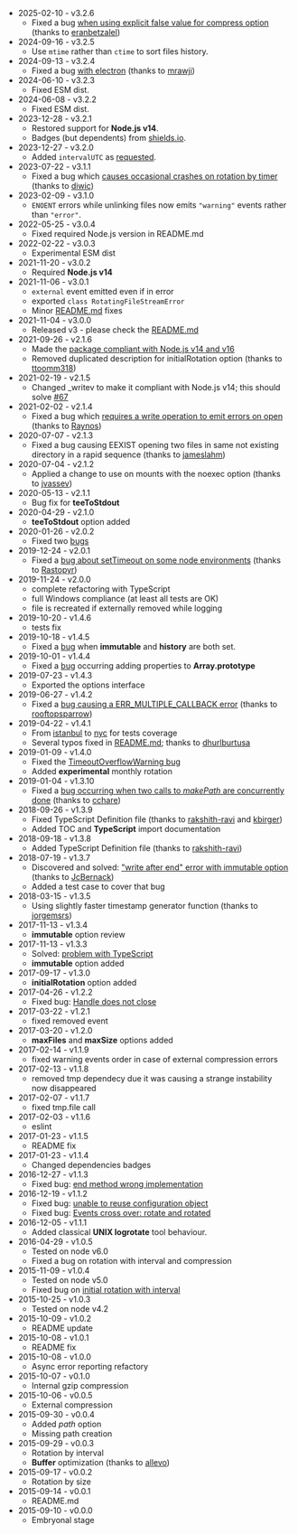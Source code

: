 - 2025-02-10 - v3.2.6
  - Fixed a bug [when using explicit false value for compress option](https://github.com/iccicci/rotating-file-stream/issues/110) (thanks to [eranbetzalel](https://github.com/eranbetzalel))
- 2024-09-16 - v3.2.5
  - Use `mtime` rather than `ctime` to sort files history.
- 2024-09-13 - v3.2.4
  - Fixed a bug [with electron](https://github.com/iccicci/rotating-file-stream/issues/106) (thanks to [mrawji](https://github.com/mrawji))
- 2024-06-10 - v3.2.3
  - Fixed ESM dist.
- 2024-06-08 - v3.2.2
  - Fixed ESM dist.
- 2023-12-28 - v3.2.1
  - Restored support for **Node.js v14**.
  - Badges (but dependents) from [shields.io](https://shields.io/).
- 2023-12-27 - v3.2.0
  - Added `intervalUTC` as [requested](https://github.com/iccicci/rotating-file-stream/issues/97).
- 2023-07-22 - v3.1.1
  - Fixed a bug which [causes occasional crashes on rotation by timer](https://github.com/iccicci/rotating-file-stream/issues/84) (thanks to [diwic](https://github.com/diwic))
- 2023-02-09 - v3.1.0
  - `ENOENT` errors while unlinking files now emits `"warning"` events rather than `"error"`.
- 2022-05-25 - v3.0.4
  - Fixed required Node.js version in README.md
- 2022-02-22 - v3.0.3
  - Experimental ESM dist
- 2021-11-20 - v3.0.2
  - Required **Node.js v14**
- 2021-11-06 - v3.0.1
  - `external` event emitted even if in error
  - exported `class RotatingFileStreamError`
  - Minor [README.md](https://github.com/iccicci/rotating-file-stream/blob/master/README.md) fixes
- 2021-11-04 - v3.0.0
  - Released v3 - please check the [README.md](https://www.npmjs.com/package/rotating-file-stream#upgrading-from-v2-to-v3)
- 2021-09-26 - v2.1.6
  - Made the [package compliant with Node.js v14 and v16](https://github.com/iccicci/rotating-file-stream/issues/63)
  - Removed duplicated description for initialRotation option (thanks to [ttoomm318](https://github.com/ttoomm318))
- 2021-02-19 - v2.1.5
  - Changed \_writev to make it compliant with Node.js v14; this should solve [#67](https://github.com/iccicci/rotating-file-stream/issues/67)
- 2021-02-02 - v2.1.4
  - Fixed a bug which [requires a write operation to emit errors on open](https://github.com/iccicci/rotating-file-stream/issues/62) (thanks to [Raynos](https://github.com/Raynos))
- 2020-07-07 - v2.1.3
  - Fixed a bug causing EEXIST opening two files in same not existing directory in a rapid sequence (thanks to [jameslahm](https://github.com/jameslahm))
- 2020-07-04 - v2.1.2
  - Applied a change to use on mounts with the noexec option (thanks to [jvassev](https://github.com/jvassev))
- 2020-05-13 - v2.1.1
  - Bug fix for **teeToStdout**
- 2020-04-29 - v2.1.0
  - **teeToStdout** option added
- 2020-01-26 - v2.0.2
  - Fixed two [bugs](https://github.com/iccicci/rotating-file-stream/pull/47)
- 2019-12-24 - v2.0.1
  - Fixed a [bug about setTimeout on some node environments](https://github.com/iccicci/rotating-file-stream/pull/46) (thanks to [Rastopyr](https://github.com/Rastopyr))
- 2019-11-24 - v2.0.0
  - complete refactoring with TypeScript
  - full Windows compliance (at least all tests are OK)
  - file is recreated if externally removed while logging
- 2019-10-20 - v1.4.6
  - tests fix
- 2019-10-18 - v1.4.5
  - Fixed a [bug](https://github.com/iccicci/rotating-file-stream/issues/39) when **immutable** and **history** are both set.
- 2019-10-01 - v1.4.4
  - Fixed a [bug](https://github.com/iccicci/rotating-file-stream/issues/42) occurring adding properties to **Array.prototype**
- 2019-07-23 - v1.4.3
  - Exported the options interface
- 2019-06-27 - v1.4.2
  - Fixed a [bug causing a ERR_MULTIPLE_CALLBACK error](https://github.com/iccicci/rotating-file-stream/issues/36) (thanks to [rooftopsparrow](https://github.com/rooftopsparrow))
- 2019-04-22 - v1.4.1
  - From [istanbul](https://www.npmjs.com/package/istanbul) to [nyc](https://www.npmjs.com/package/nyc) for tests coverage
  - Several typos fixed in [README.md](https://github.com/iccicci/rotating-file-stream/blob/master/README.md); thanks to [dhurlburtusa](https://github.com/dhurlburtusa)
- 2019-01-09 - v1.4.0
  - Fixed the [TimeoutOverflowWarning bug](https://github.com/iccicci/rotating-file-stream/issues/34)
  - Added **experimental** monthly rotation
- 2019-01-04 - v1.3.10
  - Fixed a [bug occurring when two calls to _makePath_ are concurrently done](https://github.com/iccicci/rotating-file-stream/pull/33) (thanks to [cchare](https://github.com/cchare))
- 2018-09-26 - v1.3.9
  - Fixed TypeScript Definition file (thanks to [rakshith-ravi](https://www.npmjs.com/~rakshith-ravi) and [kbirger](https://www.npmjs.com/~kbirger))
  - Added TOC and **TypeScript** import documentation
- 2018-09-18 - v1.3.8
  - Added TypeScript Definition file (thanks to [rakshith-ravi](https://www.npmjs.com/~rakshith-ravi))
- 2018-07-19 - v1.3.7
  - Discovered and solved: ["write after end" error with immutable option](https://github.com/iccicci/rotating-file-stream/issues/23) (thanks to [JcBernack](https://github.com/JcBernack))
  - Added a test case to cover that bug
- 2018-03-15 - v1.3.5
  - Using slightly faster timestamp generator function (thanks to [jorgemsrs](https://github.com/jorgemsrs))
- 2017-11-13 - v1.3.4
  - **immutable** option review
- 2017-11-13 - v1.3.3
  - Solved: [problem with TypeScript](https://github.com/iccicci/rotating-file-stream/issues/19)
  - **immutable** option added
- 2017-09-17 - v1.3.0
  - **initialRotation** option added
- 2017-04-26 - v1.2.2
  - Fixed bug: [Handle does not close](https://github.com/iccicci/rotating-file-stream/issues/11)
- 2017-03-22 - v1.2.1
  - fixed removed event
- 2017-03-20 - v1.2.0
  - **maxFiles** and **maxSize** options added
- 2017-02-14 - v1.1.9
  - fixed warning events order in case of external compression errors
- 2017-02-13 - v1.1.8
  - removed tmp dependecy due it was causing a strange instability now disappeared
- 2017-02-07 - v1.1.7
  - fixed tmp.file call
- 2017-02-03 - v1.1.6
  - eslint
- 2017-01-23 - v1.1.5
  - README fix
- 2017-01-23 - v1.1.4
  - Changed dependencies badges
- 2016-12-27 - v1.1.3
  - Fixed bug: [end method wrong implementation](https://github.com/iccicci/rotating-file-stream/issues/9)
- 2016-12-19 - v1.1.2
  - Fixed bug: [unable to reuse configuration object](https://github.com/iccicci/rotating-file-stream/issues/10)
  - Fixed bug: [Events cross over: rotate and rotated](https://github.com/iccicci/rotating-file-stream/issues/6)
- 2016-12-05 - v1.1.1
  - Added classical **UNIX logrotate** tool behaviour.
- 2016-04-29 - v1.0.5
  - Tested on node v6.0
  - Fixed a bug on rotation with interval and compression
- 2015-11-09 - v1.0.4
  - Tested on node v5.0
  - Fixed bug on [initial rotation with interval](https://github.com/iccicci/rotating-file-stream/issues/2)
- 2015-10-25 - v1.0.3
  - Tested on node v4.2
- 2015-10-09 - v1.0.2
  - README update
- 2015-10-08 - v1.0.1
  - README fix
- 2015-10-08 - v1.0.0
  - Async error reporting refactory
- 2015-10-07 - v0.1.0
  - Internal gzip compression
- 2015-10-06 - v0.0.5
  - External compression
- 2015-09-30 - v0.0.4
  - Added _path_ option
  - Missing path creation
- 2015-09-29 - v0.0.3
  - Rotation by interval
  - **Buffer** optimization (thanks to [allevo](https://www.npmjs.com/~allevo))
- 2015-09-17 - v0.0.2
  - Rotation by size
- 2015-09-14 - v0.0.1
  - README.md
- 2015-09-10 - v0.0.0
  - Embryonal stage
